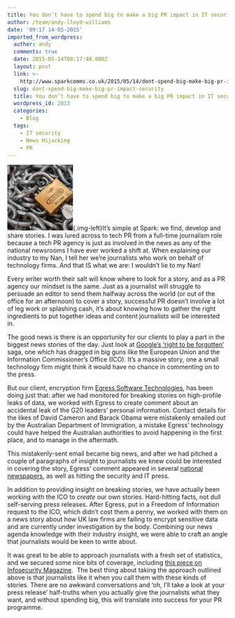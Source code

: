 ```yaml
---
title: You don’t have to spend big to make a big PR impact in IT security
author: /team/andy-lloyd-williams
date: '09:17 14-05-2015'
imported_from_wordpress:
  author: andy
  comments: true
  date: 2015-05-14T08:17:48.000Z
  layout: post
  link: >-
    http://www.sparkcomms.co.uk/2015/05/14/dont-spend-big-make-big-pr-impact-security/
  slug: dont-spend-big-make-big-pr-impact-security
  title: You don’t have to spend big to make a big PR impact in IT security
  wordpress_id: 2013
  categories:
    - Blog
  tags:
    - IT security
    - News Hijacking
    - PR
---
```


![IT security](IT-security-150x150.jpg){.img-left}It’s simple at Spark: we find, develop and share stories. I was lured across to tech PR from a full-time journalism role because a tech PR agency is just as involved in the news as any of the national newsrooms I have ever worked a shift at. When explaining our industry to my Nan, I tell her we’re journalists who work on behalf of technology firms. And that IS what we are: I wouldn’t lie to my Nan!

Every writer worth their salt will know where to look for a story, and as a PR agency our mindset is the same. Just as a journalist will struggle to persuade an editor to send them halfway across the world (or out of the office for an afternoon) to cover a story, successful PR doesn’t involve a lot of leg work or splashing cash, it’s about knowing how to gather the right ingredients to put together ideas and content journalists will be interested in.

The good news is there is an opportunity for our clients to play a part in the biggest news stories of the day. Just look at [Google’s ‘right to be forgotten’](http://www.bbc.co.uk/news/technology-32720944) saga, one which has dragged in big guns like the European Union and the Information Commissioner’s Office (ICO). It’s a massive story, one a small technology firm might think it would have no chance in commenting on to the press.

But our client, encryption firm [Egress Software Technologies](http://www.egress.com/), has been doing just that: after we had monitored for breaking stories on high-profile leaks of data, we worked with Egress to create comment about an accidental leak of the G20 leaders’ personal information. Contact details for the likes of David Cameron and Barack Obama were mistakenly emailed out by the Australian Department of Immigration, a mistake Egress’ technology could have helped the Australian authorities to avoid happening in the first place, and to manage in the aftermath.

This mistakenly-sent email became big news, and after we had pitched a couple of paragraphs of insight to journalists we knew could be interested in covering the story, Egress’ comment appeared in several [national newspapers](http://www.dailymail.co.uk/wires/pa/article-3017758/Email-error-leaked-leaders-details.html), as well as hitting the security and IT press.

In addition to providing insight on breaking stories, we have actually been working with the ICO to _create_ our own stories. Hard-hitting facts, not dull self-serving press releases. After Egress, put in a Freedom of Information request to the ICO, which didn’t cost them a penny, we worked with them on a news story about how UK law firms are failing to encrypt sensitive data and are currently under investigation by the body. Combining our news agenda knowledge with their industry insight, we were able to craft an angle that journalists would be keen to write about. 

It was great to be able to approach journalists with a fresh set of statistics, and we secured some nice bits of coverage, including [this piece on Infosecurity Magazine](http://www.infosecurity-magazine.com/news/uk-law-firms-putting-client-data/).  The best thing about taking the approach outlined above is that journalists like it when you call them with these kinds of stories. There are no awkward conversations and ‘oh, I’ll take a look at your press release’ half-truths when you actually give the journalists what they want, and without spending big, this will translate into success for your PR programme.
